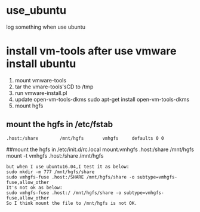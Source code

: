# use_ubuntu
log something when use ubuntu


# install vm-tools after use vmware install ubuntu
1. mount vmware-tools
2. tar the vmare-tools'sCD to /tmp
3. run vmware-install.pl
4. update open-vm-tools-dkms
sudo apt-get install open-vm-tools-dkms
5. mount hgfs 
## mount the hgfs in /etc/fstab
    .host:/share        /mnt/hgfs       vmhgfs     defaults 0 0
  
##mount the hgfs in /etc/init.d/rc.local
    mount.vmhgfs .host:/share /mnt/hgfs
    mount -t vmhgfs .host:/share /mnt/hgfs
    
    but when I use ubuntu16.04,I test it as below:
    sudo mkdir -m 777 /mnt/hgfs/share
    sudo vmhgfs-fuse .host:/SHARE /mnt/hgfs/share -o subtype=vmhgfs-fuse,allow_other
    It's not ok as below: 
    sudo vmhgfs-fuse .host:/ /mnt/hgfs/share -o subtype=vmhgfs-fuse,allow_other
    So I think mount the file to /mnt/hgfs is not OK.
    
